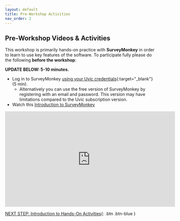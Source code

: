 ```yaml
---
layout: default
title: Pre-Workshop Activities
nav_order: 2
---
```

## Pre-Workshop Videos & Activities
This workshop is primarily hands-on practice with **SurveyMonkey** in order to learn to use key features of the software. To participate fully please do the following **before the workshop**:

**UPDATE BELOW: 5-10 minutes.**<br>
- Log in to SurveyMonkey [using your Uvic credentials](https://www.uvic.ca/systems/support/web/surveymonkey/index.php){:target="_blank"} (5 min).  
    - Alternatively you can use the free version of SurveyMonkey by registering with an email and password.  This version may have limitations compared to the Uvic subscription version.
- Watch this [Introduction to SurveyMonkey](https://www.youtube.com/watch?v=7xdCDJxxoRk&ab_channel=SurveyMonkey)
<iframe width="560" height="315" src="https://www.youtube.com/embed/7xdCDJxxoRk" title="YouTube video player" frameborder="0" allow="accelerometer; autoplay; clipboard-write; encrypted-media; gyroscope; picture-in-picture" allowfullscreen></iframe>

[NEXT STEP: Introduction to Hands-On Activities](activities-intro.html){: .btn .btn-blue }

